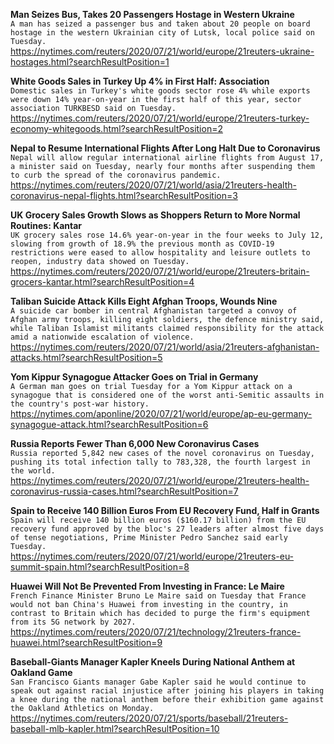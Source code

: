 **Man Seizes Bus, Takes 20 Passengers Hostage in Western Ukraine**\
`A man has seized a passenger bus and taken about 20 people on board hostage in the western Ukrainian city of Lutsk, local police said on Tuesday.`\
https://nytimes.com/reuters/2020/07/21/world/europe/21reuters-ukraine-hostages.html?searchResultPosition=1

**White Goods Sales in Turkey Up 4% in First Half: Association**\
`Domestic sales in Turkey's white goods sector rose 4% while exports were down 14% year-on-year in the first half of this year, sector association TURKBESD said on Tuesday.`\
https://nytimes.com/reuters/2020/07/21/world/europe/21reuters-turkey-economy-whitegoods.html?searchResultPosition=2

**Nepal to Resume International Flights After Long Halt Due to Coronavirus**\
`Nepal will allow regular international airline flights from August 17, a minister said on Tuesday, nearly four months after suspending them to curb the spread of the coronavirus pandemic.`\
https://nytimes.com/reuters/2020/07/21/world/asia/21reuters-health-coronavirus-nepal-flights.html?searchResultPosition=3

**UK Grocery Sales Growth Slows as Shoppers Return to More Normal Routines: Kantar**\
`UK grocery sales rose 14.6% year-on-year in the four weeks to July 12, slowing from growth of 18.9% the previous month as COVID-19 restrictions were eased to allow hospitality and leisure outlets to reopen, industry data showed on Tuesday.`\
https://nytimes.com/reuters/2020/07/21/world/europe/21reuters-britain-grocers-kantar.html?searchResultPosition=4

**Taliban Suicide Attack Kills Eight Afghan Troops, Wounds Nine**\
`A suicide car bomber in central Afghanistan targeted a convoy of Afghan army troops, killing eight soldiers, the defence ministry said, while Taliban Islamist militants claimed responsibility for the attack amid a nationwide escalation of violence.`\
https://nytimes.com/reuters/2020/07/21/world/asia/21reuters-afghanistan-attacks.html?searchResultPosition=5

**Yom Kippur Synagogue Attacker Goes on Trial in Germany**\
`A German man goes on trial Tuesday for a Yom Kippur attack on a synagogue that is considered one of the worst anti-Semitic assaults in the country's post-war history. `\
https://nytimes.com/aponline/2020/07/21/world/europe/ap-eu-germany-synagogue-attack.html?searchResultPosition=6

**Russia Reports Fewer Than 6,000 New Coronavirus Cases**\
`Russia reported 5,842 new cases of the novel coronavirus on Tuesday, pushing its total infection tally to 783,328, the fourth largest in the world. `\
https://nytimes.com/reuters/2020/07/21/world/europe/21reuters-health-coronavirus-russia-cases.html?searchResultPosition=7

**Spain to Receive 140 Billion Euros From EU Recovery Fund, Half in Grants**\
`Spain will receive 140 billion euros ($160.17 billion) from the EU recovery fund approved by the bloc's 27 leaders after almost five days of tense negotiations, Prime Minister Pedro Sanchez said early Tuesday.`\
https://nytimes.com/reuters/2020/07/21/world/europe/21reuters-eu-summit-spain.html?searchResultPosition=8

**Huawei Will Not Be Prevented From Investing in France: Le Maire**\
`French Finance Minister Bruno Le Maire said on Tuesday that France would not ban China's Huawei from investing in the country, in contrast to Britain which has decided to purge the firm's equipment from its 5G network by 2027. `\
https://nytimes.com/reuters/2020/07/21/technology/21reuters-france-huawei.html?searchResultPosition=9

**Baseball-Giants Manager Kapler Kneels During National Anthem at Oakland Game**\
`San Francisco Giants manager Gabe Kapler said he would continue to speak out against racial injustice after joining his players in taking a knee during the national anthem before their exhibition game against the Oakland Athletics on Monday.`\
https://nytimes.com/reuters/2020/07/21/sports/baseball/21reuters-baseball-mlb-kapler.html?searchResultPosition=10

